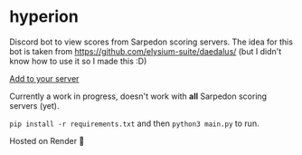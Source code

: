 # hyperion
Discord bot to view scores from Sarpedon scoring servers. The idea for this bot is taken from https://github.com/elysium-suite/daedalus/ (but I didn't know how to use it so I made this :D)

[Add to your server](https://discord.com/oauth2/authorize?client_id=1324539169896140901&permissions=1689814080937024&integration_type=0&scope=bot)

Currently a work in progress, doesn't work with **all** Sarpedon scoring servers (yet).

`pip install -r requirements.txt` and then `python3 main.py` to run.

Hosted on Render 🙏
